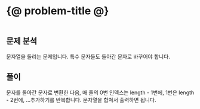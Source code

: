 # {@ problem-title @}

~~~problem-info-table
~~~

## 문제 분석

문자열을 돌리는 문제입니다.
특수 문자들도 돌아간 문자로 바꾸어야 합니다.

## 풀이

문자를 돌아간 문자로 변환한 다음,
매 줄의 0번 인덱스는 length - 1번에, 1번은 length - 2번에, ...추가하기를 반복합니다.
문자열을 합쳐서 출력하면 됩니다.
